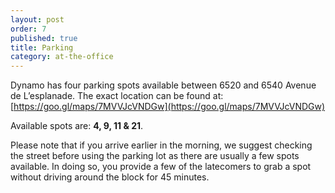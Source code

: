 ```yaml
---
layout: post
order: 7
published: true
title: Parking
category: at-the-office
---
```

Dynamo has four parking spots available between 6520 and 6540 Avenue de L’esplanade. The exact location can be found at: [https://goo.gl/maps/7MVVJcVNDGw](https://goo.gl/maps/7MVVJcVNDGw)

<!-- more -->

Available spots are: **4, 9, 11 & 21**.

Please note that if you arrive earlier in the morning, we suggest checking the street before using the parking lot as there are usually a few spots available. In doing so, you provide a few of the latecomers to grab a spot without driving around the block for 45 minutes.

